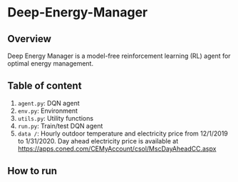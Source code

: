 # Deep-Energy-Manager
## Overview
Deep Energy Manager is a model-free reinforcement learning (RL) agent for optimal energy management. 
## Table of content
1. `agent.py`: DQN agent
2. `env.py`: Environment
3. `utils.py`: Utility functions
4. `run.py`: Train/test DQN agent
5. `data /`: Hourly outdoor temperature and electricity price from 12/1/2019 to 1/31/2020. Day ahead electricity price is available at https://apps.coned.com/CEMyAccount/csol/MscDayAheadCC.aspx
## How to run
